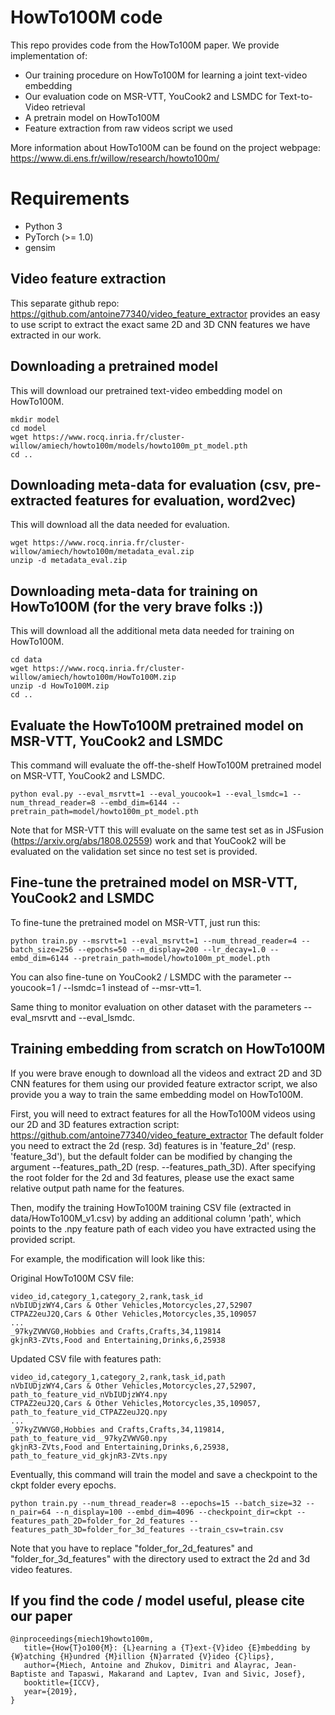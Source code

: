 # HowTo100M code

This repo provides code from the HowTo100M paper.
We provide implementation of:
- Our training procedure on HowTo100M for learning a joint text-video embedding
- Our evaluation code on MSR-VTT, YouCook2 and LSMDC for Text-to-Video retrieval
- A pretrain model on HowTo100M
- Feature extraction from raw videos script we used

More information about HowTo100M can be found on the project webpage: https://www.di.ens.fr/willow/research/howto100m/


# Requirements
- Python 3
- PyTorch (>= 1.0)
- gensim


## Video feature extraction

This separate github repo: https://github.com/antoine77340/video_feature_extractor
provides an easy to use script to extract the exact same 2D and 3D CNN features we have extracted in our work.

## Downloading a pretrained model
This will download our pretrained text-video embedding model on HowTo100M.

```
mkdir model
cd model
wget https://www.rocq.inria.fr/cluster-willow/amiech/howto100m/models/howto100m_pt_model.pth
cd ..
```

## Downloading meta-data for evaluation (csv, pre-extracted features for evaluation, word2vec)
This will download all the data needed for evaluation.

```
wget https://www.rocq.inria.fr/cluster-willow/amiech/howto100m/metadata_eval.zip
unzip -d metadata_eval.zip
```

## Downloading meta-data for training on HowTo100M (for the very brave folks :))
This will download all the additional meta data needed for training on HowTo100M.

```
cd data
wget https://www.rocq.inria.fr/cluster-willow/amiech/howto100m/HowTo100M.zip
unzip -d HowTo100M.zip
cd ..
```

## Evaluate the HowTo100M pretrained model on MSR-VTT, YouCook2 and LSMDC

This command will evaluate the off-the-shelf HowTo100M pretrained model on MSR-VTT, YouCook2 and LSMDC.
```
python eval.py --eval_msrvtt=1 --eval_youcook=1 --eval_lsmdc=1 --num_thread_reader=8 --embd_dim=6144 --pretrain_path=model/howto100m_pt_model.pth
```

Note that for MSR-VTT this will evaluate on the same test set as in JSFusion (https://arxiv.org/abs/1808.02559) work
and that YouCook2 will be evaluated on the validation set since no test set is provided.

## Fine-tune the pretrained model on MSR-VTT, YouCook2 and LSMDC

To fine-tune the pretrained model on MSR-VTT, just run this:
```
python train.py --msrvtt=1 --eval_msrvtt=1 --num_thread_reader=4 --batch_size=256 --epochs=50 --n_display=200 --lr_decay=1.0 --embd_dim=6144 --pretrain_path=model/howto100m_pt_model.pth
```

You can also fine-tune on YouCook2 / LSMDC with the parameter --youcook=1 / --lsmdc=1 instead of --msr-vtt=1.

Same thing to monitor evaluation on other dataset with the parameters --eval_msrvtt and --eval_lsmdc.

## Training embedding from scratch on HowTo100M

If you were brave enough to download all the videos and extract 2D and 3D CNN features for them using our provided feature extractor script, we also provide you a way to train the same embedding model on HowTo100M.

First, you will need to extract features for all the HowTo100M videos using our 2D and 3D features extraction script: https://github.com/antoine77340/video_feature_extractor
The default folder you need to extract the 2d (resp. 3d) features is in 'feature_2d' (resp. 'feature_3d'), but the default folder can be modified by changing the argument --features_path_2D (resp. --features_path_3D). After specifying the root folder for the 2d and 3d features, please use the exact same relative output path name for the features.

Then, modify the training HowTo100M training CSV file (extracted in data/HowTo100M_v1.csv) by adding an additional column 'path', which points to the .npy feature path of each video you have extracted using the provided script.

For example, the modification will look like this:

Original HowTo100M CSV file:
```
video_id,category_1,category_2,rank,task_id
nVbIUDjzWY4,Cars & Other Vehicles,Motorcycles,27,52907
CTPAZ2euJ2Q,Cars & Other Vehicles,Motorcycles,35,109057
...
_97kyZVWVG0,Hobbies and Crafts,Crafts,34,119814
gkjnR3-ZVts,Food and Entertaining,Drinks,6,25938
```

Updated CSV file with features path:

```
video_id,category_1,category_2,rank,task_id,path
nVbIUDjzWY4,Cars & Other Vehicles,Motorcycles,27,52907, path_to_feature_vid_nVbIUDjzWY4.npy
CTPAZ2euJ2Q,Cars & Other Vehicles,Motorcycles,35,109057, path_to_feature_vid_CTPAZ2euJ2Q.npy
...
_97kyZVWVG0,Hobbies and Crafts,Crafts,34,119814, path_to_feature_vid__97kyZVWVG0.npy
gkjnR3-ZVts,Food and Entertaining,Drinks,6,25938, path_to_feature_vid_gkjnR3-ZVts.npy
```


Eventually, this command will train the model and save a checkpoint to the ckpt folder every epochs.

 ```
 python train.py --num_thread_reader=8 --epochs=15 --batch_size=32 --n_pair=64 --n_display=100 --embd_dim=4096 --checkpoint_dir=ckpt --features_path_2D=folder_for_2d_features --features_path_3D=folder_for_3d_features --train_csv=train.csv
 ```
Note that you have to replace "folder_for_2d_features" and "folder_for_3d_features" with the directory used to extract the 2d and 3d video features.

## If you find the code / model useful, please cite our paper
```
@inproceedings{miech19howto100m,
   title={How{T}o100{M}: {L}earning a {T}ext-{V}ideo {E}mbedding by {W}atching {H}undred {M}illion {N}arrated {V}ideo {C}lips},
   author={Miech, Antoine and Zhukov, Dimitri and Alayrac, Jean-Baptiste and Tapaswi, Makarand and Laptev, Ivan and Sivic, Josef},
   booktitle={ICCV},
   year={2019},
}
```
